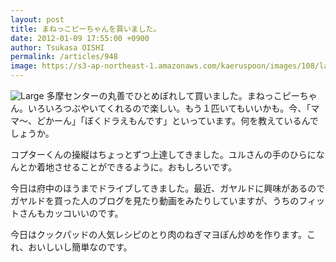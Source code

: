 ```yaml
---
layout: post
title: まねっこピーちゃんを買いました。
date: 2012-01-09 17:55:00 +0900
author: Tsukasa OISHI
permalink: /articles/948
image: https://s3-ap-northeast-1.amazonaws.com/kaeruspoon/images/108/large.JPG?1326099274
---
```


![Large](https://s3-ap-northeast-1.amazonaws.com/kaeruspoon/images/108/large.JPG?1326099274)
多摩センターの丸善でひとめぼれして買いました。まねっこピーちゃん。いろいろつぶやいてくれるので楽しい。もう１匹いてもいいかも。今、「ママ～、どかーん」「ぼくドラえもんです」といっています。何を教えているんでしょうか。

コプターくんの操縦はちょっとずつ上達してきました。ユルさんの手のひらになんとか着地させることができるように。おもしろいです。

今日は府中のほうまでドライブしてきました。最近、ガヤルドに興味があるのでガヤルドを買った人のブログを見たり動画をみたりしていますが、うちのフィットさんもカッコいいのです。

今日はクックパッドの人気レシピのとり肉のねぎマヨぽん炒めを作ります。これ、おいしいし簡単なのです。

